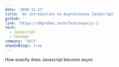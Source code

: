 ```yaml
---
date: '2020-11-27'
title: 'An introduction to Asynchronous JavaScript'
github: ''
link: 'https://dkprobes.tech/Tech/asyncjs-1'
tech:
  - Javascript
  - Concept
company: 'Self'
showInBlogs: true
---
```


How exactly does Javascript become async
